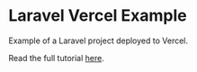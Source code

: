 # Laravel Vercel Example

Example of a Laravel project deployed to Vercel.

Read the full tutorial [here](https://www.jxd.dev/blog/laravel-vercel-example).
